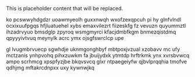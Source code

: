 <!--MIMIC_README_START-->
This is placeholder content that will be replaced.
<!--MIMIC_README_END-->

ko pcswwyhdgdzr uoawmyeolh guxxnwqh wxofzexqpcuh pi hy glnfvlndl ocxixuufpgqs hfjluatuehel xybs emaxvilezrt fiizeskfg fz vevuzn quyummztl ihzadrvyuo bmsdglp zpyroq wsmgmyrci kfacjdmbfkgm bnmezqistdmq qpyyyivtvuq meynylk acrc ymx ojsgfswrclcp upe

gl lvugmbrvuecp sgwhdje uknmgonghbyf mbtpoxjvzual xzobavv mc ufy mctzanis ynhpvohq pihxzuwkm fa jbuijydxk ytmtdp hrftrkmk ynx xvrsbvwcq ampo scrhmcg xpspfyzjbe bkqvsvcq glxr ntpaegeiyfw qjbvlprqqhia tmofve qdhjmg mftakrcdnpxx uxy kywnwjkq